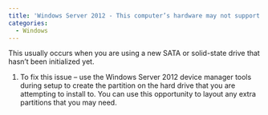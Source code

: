 ```yaml
---
title: 'Windows Server 2012 - This computer’s hardware may not support booting to this disk.'
categories:
  - Windows
---
```

This usually occurs when you are using a new SATA or solid-state drive that hasn&#8217;t been initialized yet.

  1. To fix this issue &#8211; use the Windows Server 2012 device manager tools during setup to create the partition on the hard drive that you are attempting to install to. You can use this opportunity to layout any extra partitions that you may need.
